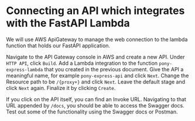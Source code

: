 # Connecting an API which integrates with the FastAPI Lambda

We will use AWS ApiGateway to manage the web connection to the lambda function that holds
our FastAPI application.

Navigate to the API Gateway console in AWS and create a new API. Under `HTTP API`, click
`Build`. Add a Lambda integration to the function `pony-express-lambda` that you created
in the previous document. Give the API a meaningful name, for example `pony-express-api`
and click `Next`. Change the Resource path to be `/{proxy+}` and click `Next`. Leave the
default stage and click `Next` again. Finalize it by clicking `Create`.

If you click on the API itself, you can find an Invoke URL. Navigating to that URL
appended by `/docs`, you should be able to access the Swagger docs. Test out some of the
functionality using the Swagger docs or Postman.

